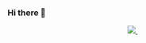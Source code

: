 ### Hi there 👋

<div id="header" align="center">
  <div id="badges">
    <a href="https://www.linkedin.com/in/jonathan-mills-0810241b8/">
      <img src="https://img.shields.io/badge/LinkedIn-blue?logo=linkedin&logoColor=white&style=for-the-badge"/>
    </a>
    <img src="https://komarev.com/ghpvc/?username=avenger465&style=flat-square&color=blue" alt=""/>
  </div>
</div>

<!--
**avenger465/avenger465** is a ✨ _special_ ✨ repository because its `README.md` (this file) appears on your GitHub profile.

Here are some ideas to get you started:

- 🔭 I’m currently working on ...
- 🌱 I’m currently learning ...
- 👯 I’m looking to collaborate on ...
- 🤔 I’m looking for help with ...
- 💬 Ask me about ...
- 📫 How to reach me: ...
- 😄 Pronouns: ...
- ⚡ Fun fact: ...
-->
